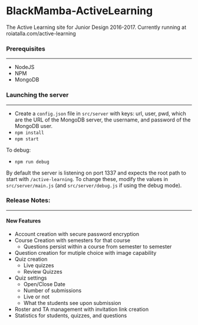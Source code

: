 # BlackMamba-ActiveLearning
The Active Learning site for Junior Design 2016-2017. Currently running at roiatalla.com/active-learning

### Prerequisites
-------------
- NodeJS
- NPM
- MongoDB

### Launching the server
--------------------
- Create a `config.json` file in `src/server` with keys: url, user, pwd, which are the URL of the MongoDB server, the username, and password of the MongoDB user.
- `npm install`
- `npm start`

To debug:
- `npm run debug`

By default the server is listening on port 1337 and expects the root path to start with `/active-learning`.
To change these, modify the values in `src/server/main.js` (and `src/server/debug.js` if using the debug mode).


### Release Notes:
--------------------

#### New Features
- Account creation with secure password encryption
- Course Creation with semesters for that course
  - Questions persist within a course from semester to semester
- Question creation for mutiple choice with image capability
- Quiz creation
  - Live quizzes
  - Review Quizzes
- Quiz settings
  - Open/Close Date
  - Number of submissions
  - Live or not
  - What the students see upon submission
- Roster and TA management with invitation link creation
- Statistics for students, quizzes, and questions
